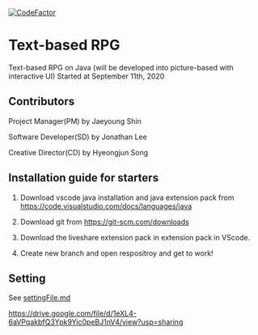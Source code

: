 [![CodeFactor](https://www.codefactor.io/repository/github/wesleycodingteam/textbaserpg/badge)](https://www.codefactor.io/repository/github/wesleycodingteam/textbaserpg)

# Text-based RPG

Text-based RPG on Java (will be developed into picture-based with interactive UI)
Started at September 11th, 2020

## Contributors
Project Manager(PM) by Jaeyoung Shin

Software Developer(SD) by Jonathan Lee

Creative Director(CD) by Hyeongjun Song

## Installation guide for starters
1. Download vscode java installation and java extension pack from <https://code.visualstudio.com/docs/languages/java>

2. Download git from <https://git-scm.com/downloads>

3. Download the liveshare extension pack in extension pack in VScode.

4. Create new branch and open respositroy and get to work!

## Setting
See [settingFile.md](settingFile.md)

https://drive.google.com/file/d/1eXL4-6aVPqakbfQ3Ypk9Yic0peBJ1nV4/view?usp=sharing
